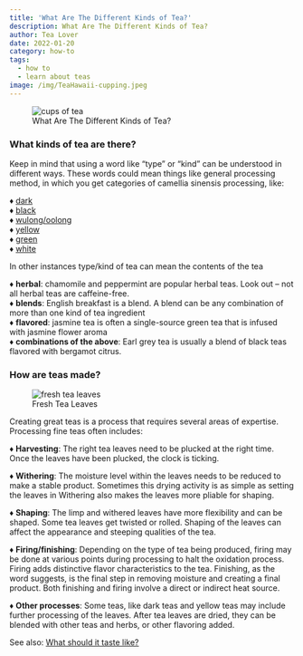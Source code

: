```yaml
---
title: 'What Are The Different Kinds of Tea?'
description: What Are The Different Kinds of Tea?
author: Tea Lover
date: 2022-01-20
category: how-to
tags:
  - how to
  - learn about teas
image: /img/TeaHawaii-cupping.jpeg
---
```


<!-- image -->
<figure>
    <img class="rounded" src="/img/TeaHawaii-cupping.jpeg" alt="cups of tea">
    <figcaption>What Are The Different Kinds of Tea?</figcaption>
</figure>

### What kinds of tea are there?

Keep in mind that using a word like “type” or “kind” can be understood in different ways. These words could mean things like general processing method, in which you get categories of camellia sinensis processing, like:

♦ [dark](https://web.archive.org/web/20210307021137/http://walkerteareview.com//tag/hei-cha/)  
♦ [black](https://web.archive.org/web/20210307021137/http://walkerteareview.com//category/black/)  
♦ [wulong/oolong](https://web.archive.org/web/20210307021137/http://walkerteareview.com//tag/wulongoolong/)  
♦ [yellow](https://web.archive.org/web/20210307021137/http://walkerteareview.com//tag/yellow/)  
♦ [green](https://web.archive.org/web/20210307021137/http://walkerteareview.com//tag/green/)  
♦ [white](https://web.archive.org/web/20210307021137/http://walkerteareview.com//category/white/)

In other instances type/kind of tea can mean the contents of the tea

♦ **herbal**: chamomile and peppermint are popular herbal teas. Look out – not all herbal teas are caffeine-free.  
♦ **blends**: English breakfast is a blend. A blend can be any combination of more than one kind of tea ingredient  
♦ **flavored**: jasmine tea is often a single-source green tea that is infused with jasmine flower aroma  
♦ **combinations of the above**: Earl grey tea is usually a blend of black teas flavored with bergamot citrus.

### How are teas made?

<!-- image -->
<figure>
    <img class="rounded" src="/img/8-1024x612.jpg" alt="fresh tea leaves">
    <figcaption>Fresh Tea Leaves</figcaption>
</figure>

Creating great teas is a process that requires several areas of expertise. Processing fine teas often includes:

♦ **Harvesting**: The right tea leaves need to be plucked at the right time. Once the leaves have been plucked, the clock is ticking.

♦ **Withering**: The moisture level within the leaves needs to be reduced to make a stable product. Sometimes this drying activity is as simple as setting the leaves in Withering also makes the leaves more pliable for shaping.

♦ **Shaping**: The limp and withered leaves have more flexibility and can be shaped. Some tea leaves get twisted or rolled. Shaping of the leaves can affect the appearance and steeping qualities of the tea.

♦ **Firing/finishing**: Depending on the type of tea being produced, firing may be done at various points during processing to halt the oxidation process. Firing adds distinctive flavor characteristics to the tea. Finishing, as the word suggests, is the final step in removing moisture and creating a final product. Both finishing and firing involve a direct or indirect heat source.

♦ **Other processes**: Some teas, like dark teas and yellow teas may include further processing of the leaves. After tea leaves are dried, they can be blended with other teas and herbs, or other flavoring added.

See also: [What should it taste like?](https://web.archive.org/web/20210307021137/http://walkerteareview.com//tag/what-should-it-taste-like/)
